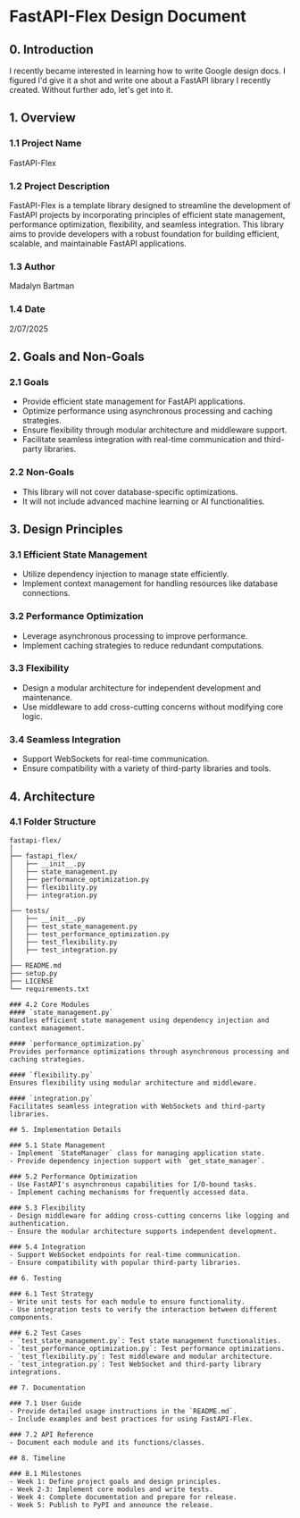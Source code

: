 # FastAPI-Flex Design Document

## 0. Introduction
I recently became interested in learning how to write Google design docs. I figured I'd give it a shot and write one about a FastAPI library I recently created. Without further ado, let's get into it. 

## 1. Overview

### 1.1 Project Name
FastAPI-Flex

### 1.2 Project Description
FastAPI-Flex is a template library designed to streamline the development of FastAPI projects by incorporating principles of efficient state management, performance optimization, flexibility, and seamless integration. This library aims to provide developers with a robust foundation for building efficient, scalable, and maintainable FastAPI applications.

### 1.3 Author
Madalyn Bartman

### 1.4 Date
2/07/2025

## 2. Goals and Non-Goals

### 2.1 Goals
- Provide efficient state management for FastAPI applications.
- Optimize performance using asynchronous processing and caching strategies.
- Ensure flexibility through modular architecture and middleware support.
- Facilitate seamless integration with real-time communication and third-party libraries.

### 2.2 Non-Goals
- This library will not cover database-specific optimizations.
- It will not include advanced machine learning or AI functionalities.

## 3. Design Principles

### 3.1 Efficient State Management
- Utilize dependency injection to manage state efficiently.
- Implement context management for handling resources like database connections.

### 3.2 Performance Optimization
- Leverage asynchronous processing to improve performance.
- Implement caching strategies to reduce redundant computations.

### 3.3 Flexibility
- Design a modular architecture for independent development and maintenance.
- Use middleware to add cross-cutting concerns without modifying core logic.

### 3.4 Seamless Integration
- Support WebSockets for real-time communication.
- Ensure compatibility with a variety of third-party libraries and tools.

## 4. Architecture

### 4.1 Folder Structure
```plaintext
fastapi-flex/
│
├── fastapi_flex/
│   ├── __init__.py
│   ├── state_management.py
│   ├── performance_optimization.py
│   ├── flexibility.py
│   ├── integration.py
│
├── tests/
│   ├── __init__.py
│   ├── test_state_management.py
│   ├── test_performance_optimization.py
│   ├── test_flexibility.py
│   ├── test_integration.py
│
├── README.md
├── setup.py
├── LICENSE
└── requirements.txt

### 4.2 Core Modules
#### `state_management.py`
Handles efficient state management using dependency injection and context management.

#### `performance_optimization.py`
Provides performance optimizations through asynchronous processing and caching strategies.

#### `flexibility.py`
Ensures flexibility using modular architecture and middleware.

#### `integration.py`
Facilitates seamless integration with WebSockets and third-party libraries.

## 5. Implementation Details

### 5.1 State Management
- Implement `StateManager` class for managing application state.
- Provide dependency injection support with `get_state_manager`.

### 5.2 Performance Optimization
- Use FastAPI's asynchronous capabilities for I/O-bound tasks.
- Implement caching mechanisms for frequently accessed data.

### 5.3 Flexibility
- Design middleware for adding cross-cutting concerns like logging and authentication.
- Ensure the modular architecture supports independent development.

### 5.4 Integration
- Support WebSocket endpoints for real-time communication.
- Ensure compatibility with popular third-party libraries.

## 6. Testing

### 6.1 Test Strategy
- Write unit tests for each module to ensure functionality.
- Use integration tests to verify the interaction between different components.

### 6.2 Test Cases
- `test_state_management.py`: Test state management functionalities.
- `test_performance_optimization.py`: Test performance optimizations.
- `test_flexibility.py`: Test middleware and modular architecture.
- `test_integration.py`: Test WebSocket and third-party library integrations.

## 7. Documentation

### 7.1 User Guide
- Provide detailed usage instructions in the `README.md`.
- Include examples and best practices for using FastAPI-Flex.

### 7.2 API Reference
- Document each module and its functions/classes.

## 8. Timeline

### 8.1 Milestones
- Week 1: Define project goals and design principles.
- Week 2-3: Implement core modules and write tests.
- Week 4: Complete documentation and prepare for release.
- Week 5: Publish to PyPI and announce the release.

